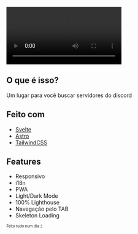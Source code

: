 ![](https://files.catbox.moe/l4hrsg.mp4)

## O que é isso?
Um lugar para você buscar servidores do discord

## Feito com
- [Svelte](https://svelte.dev/)
- [Astro](https://astro.build/)
- [TailwindCSS](https://tailwindcss.com/)

## Features

- Responsivo
- i18n
- PWA
- Light/Dark Mode
- 100% Lighthouse
- Navegação pelo TAB
- Skeleton Loading


<sup><sub>Feito tudo num dia :)<sub><sup>